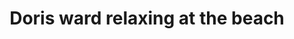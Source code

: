---
title: Doris ward relaxing at the beach
caption: 
description:
transcription:
date:
copyright:
location:
images: 
---